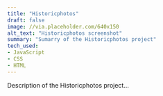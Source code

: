 ```yaml
---
title: "Historicphotos"
draft: false
image: //via.placeholder.com/640x150
alt_text: "Historicphotos screenshot"
summary: "Sumarry of the Historicphotos project"
tech_used:
- JavaScript
- CSS
- HTML
---
```


Description of the Historicphotos project...
